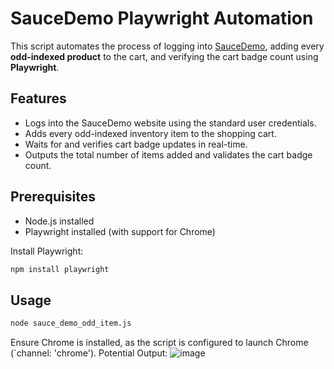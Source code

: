 # SauceDemo Playwright Automation

This script automates the process of logging into [SauceDemo](https://www.saucedemo.com/), adding every **odd-indexed product** to the cart, and verifying the cart badge count using **Playwright**.

## Features

- Logs into the SauceDemo website using the standard user credentials.
- Adds every odd-indexed inventory item to the shopping cart.
- Waits for and verifies cart badge updates in real-time.
- Outputs the total number of items added and validates the cart badge count.

## Prerequisites

- Node.js installed
- Playwright installed (with support for Chrome)

Install Playwright:

```bash
npm install playwright
```

## Usage

```bash
node sauce_demo_odd_item.js
```

Ensure Chrome is installed, as the script is configured to launch Chrome (`channel: 'chrome').
Potential Output:
![image](https://github.com/user-attachments/assets/8f6e096b-6a0f-473b-a38e-1812e7ec02ad)
